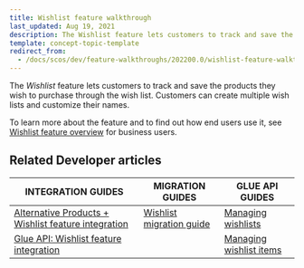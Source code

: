 ```yaml
---
title: Wishlist feature walkthrough
last_updated: Aug 19, 2021
description: The Wishlist feature lets customers to track and save the products they wish to purchase through the wish list
template: concept-topic-template
redirect_from:
  - /docs/scos/dev/feature-walkthroughs/202200.0/wishlist-feature-walkthrough.html
---
```


The _Wishlist_ feature lets customers to track and save the products they wish to purchase through the wish list. Customers can create multiple wish lists and customize their names.

To learn more about the feature and to find out how end users use it, see [Wishlist feature overview](/docs/scos/user/features/{{page.version}}/wishlist-feature-overview.html) for business users.

## Related Developer articles

|INTEGRATION GUIDES  | MIGRATION GUIDES | GLUE API GUIDES  |
|---------|---------|---------|
| [Alternative Products + Wishlist feature integration](/docs/scos/dev/feature-integration-guides/{{page.version}}/alternative-products-wishlist-feature-integration.html)  | [Wishlist migration guide](/docs/scos/dev/module-migration-guides/migration-guide-wishlist.html) | [Managing wishlists](/docs/marketplace/dev/glue-api-guides/{{page.version}}/wishlists/managing-wishlists.html)  |
| [Glue API: Wishlist feature integration](/docs/scos/dev/feature-integration-guides/{{page.version}}/glue-api/glue-api-wishlist-feature-integration.html)  |   |[ Managing wishlist items](/docs/scos/dev/glue-api-guides/{{page.version}}/managing-wishlists/managing-wishlist-items.html)  |
